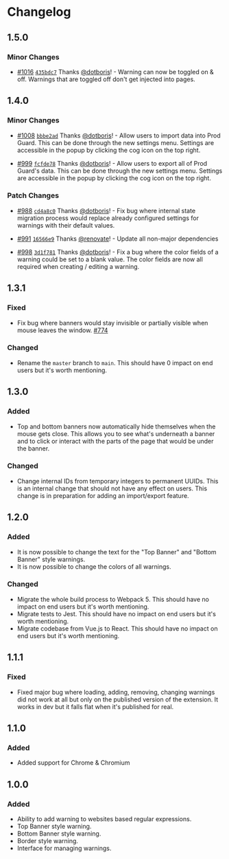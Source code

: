 # Changelog

## 1.5.0

### Minor Changes

- [#1016](https://github.com/dotboris/prod-guard/pull/1016) [`435bdc7`](https://github.com/dotboris/prod-guard/commit/435bdc7190a54e9f9e38822a18b0e5e0d5f795f3) Thanks [@dotboris](https://github.com/dotboris)! - Warning can now be toggled on & off. Warnings that are toggled off don't get injected into pages.

## 1.4.0

### Minor Changes

- [#1008](https://github.com/dotboris/prod-guard/pull/1008) [`bbbe2ad`](https://github.com/dotboris/prod-guard/commit/bbbe2adb425a5936b397f9ba5ad57435691d163d) Thanks [@dotboris](https://github.com/dotboris)! - Allow users to import data into Prod Guard. This can be done through the new settings menu. Settings are accessible in the popup by clicking the cog icon on the top right.

- [#999](https://github.com/dotboris/prod-guard/pull/999) [`fcfde78`](https://github.com/dotboris/prod-guard/commit/fcfde78e7b69a37d90444b52ddac4b6e68ed70e9) Thanks [@dotboris](https://github.com/dotboris)! - Allow users to export all of Prod Guard's data. This can be done through the new settings menu. Settings are accessible in the popup by clicking the cog icon on the top right.

### Patch Changes

- [#988](https://github.com/dotboris/prod-guard/pull/988) [`cd4a8c0`](https://github.com/dotboris/prod-guard/commit/cd4a8c0199901e83f621f6ade6c91b783bf0db49) Thanks [@dotboris](https://github.com/dotboris)! - Fix bug where internal state migration process would replace already configured settings for warnings with their default values.

- [#991](https://github.com/dotboris/prod-guard/pull/991) [`16566e9`](https://github.com/dotboris/prod-guard/commit/16566e97e66ea92e1652f11569c90a853bec1d17) Thanks [@renovate](https://github.com/apps/renovate)! - Update all non-major dependencies

- [#998](https://github.com/dotboris/prod-guard/pull/998) [`3d1f781`](https://github.com/dotboris/prod-guard/commit/3d1f7819c80bd8cc4cc6ec9b267583402948f7ac) Thanks [@dotboris](https://github.com/dotboris)! - Fix a bug where the color fields of a warning could be set to a blank value. The color fields are now all required when creating / editing a warning.

## 1.3.1

### Fixed

- Fix bug where banners would stay invisible or partially visible when mouse
  leaves the window. [#774](https://github.com/dotboris/prod-guard/issues/774)

### Changed

- Rename the `master` branch to `main`. This should have 0 impact on end users
  but it's worth mentioning.

## 1.3.0

### Added

- Top and bottom banners now automatically hide themselves when the mouse gets
  close. This allows you to see what's underneath a banner and to click or
  interact with the parts of the page that would be under the banner.

### Changed

- Change internal IDs from temporary integers to permanent UUIDs. This is an
  internal change that should not have any effect on users. This change is in
  preparation for adding an import/export feature.

## 1.2.0

### Added

- It is now possible to change the text for the "Top Banner" and "Bottom Banner"
  style warnings.
- It is now possible to change the colors of all warnings.

### Changed

- Migrate the whole build process to Webpack 5. This should have no impact on
  end users but it's worth mentioning.
- Migrate tests to Jest. This should have no impact on end users but it's worth
  mentioning.
- Migrate codebase from Vue.js to React. This should have no impact on end users
  but it's worth mentioning.

## 1.1.1

### Fixed

- Fixed major bug where loading, adding, removing, changing warnings did not
  work at all but only on the published version of the extension. It works in
  dev but it falls flat when it's published for real.

## 1.1.0

### Added

- Added support for Chrome & Chromium

## 1.0.0

### Added

- Ability to add warning to websites based regular expressions.
- Top Banner style warning.
- Bottom Banner style warning.
- Border style warning.
- Interface for managing warnings.
